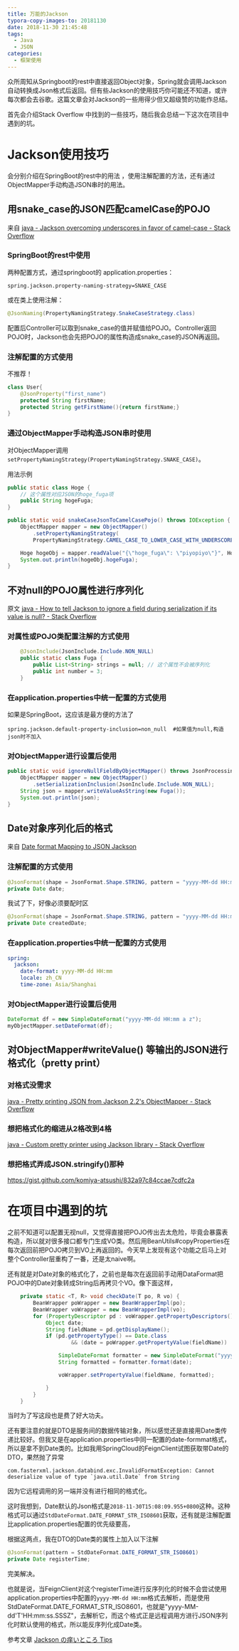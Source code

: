 ```yaml
---
title: 万能的Jackson
typora-copy-images-to: 20181130
date: 2018-11-30 21:45:48
tags:
  - Java
  - JSON
categories:
  - 框架使用
---
```


众所周知从Springboot的rest中直接返回Object对象，Spring就会调用Jackson自动转换成Json格式后返回。但有些Jackson的使用技巧你可能还不知道，或许每次都会去谷歌。这篇文章会对Jackson的一些用得少但又超级赞的功能作总结。

首先会介绍Stack Overflow 中找到的一些技巧，随后我会总结一下这次在项目中遇到的坑。

# Jackson使用技巧

会分别介绍在SpringBoot的rest中的用法 ，使用注解配置的方法，还有通过ObjectMapper手动构造JSON串时的用法。

## 用snake_case的JSON匹配camelCase的POJO

来自 [java - Jackson overcoming underscores in favor of camel-case - Stack Overflow](http://stackoverflow.com/a/11632040)

### SpringBoot的rest中使用

两种配置方式，通过springboot的 application.properties：

```properties
spring.jackson.property-naming-strategy=SNAKE_CASE
```

或在类上使用注解：

```java
@JsonNaming(PropertyNamingStrategy.SnakeCaseStrategy.class)
```

配置后Controller可以取到snake_case的值并赋值给POJO。Controller返回POJO时，Jackson也会先把POJO的属性构造成snake_case的JSON再返回。

### 注解配置的方式使用

不推荐！

```java
class User{
    @JsonProperty("first_name")
    protected String firstName;
    protected String getFirstName(){return firstName;}
}
```

### 通过ObjectMapper手动构造JSON串时使用

对ObjectMapper调用`setPropertyNamingStrategy(PropertyNamingStrategy.SNAKE_CASE)`。

用法示例

```java
public static class Hoge {
    // 这个属性对应JSON的hoge_fuga项
    public String hogeFuga;
}

public static void snakeCaseJsonToCamelCasePojo() throws IOException {
    ObjectMapper mapper = new ObjectMapper()
        .setPropertyNamingStrategy(
        PropertyNamingStrategy.CAMEL_CASE_TO_LOWER_CASE_WITH_UNDERSCORES);

    Hoge hogeObj = mapper.readValue("{\"hoge_fuga\": \"piyopiyo\"}", Hoge.class);
    System.out.println(hogeObj.hogeFuga);
}
```



## 不对null的POJO属性进行序列化

原文 [java - How to tell Jackson to ignore a field during serialization if its value is null? - Stack Overflow](http://stackoverflow.com/questions/11757487/how-to-tell-jackson-to-ignore-a-field-during-serialization-if-its-value-is-null)

### 对属性或POJO类配置注解的方式使用

```java
    @JsonInclude(JsonInclude.Include.NON_NULL)
    public static class Fuga {
        public List<String> strings = null; // 这个属性不会被序列化
        public int number = 3;
    }
```

### 在application.properties中统一配置的方式使用

如果是SpringBoot，这应该是最方便的方法了

```properties
spring.jackson.default-property-inclusion=non_null	#如果值为null,构造json时不加入
```

### 对ObjectMapper进行设置后使用

```java
public static void ignoreNullFieldByObjectMapper() throws JsonProcessingException {
    ObjectMapper mapper = new ObjectMapper()
        .setSerializationInclusion(JsonInclude.Include.NON_NULL);
    String json = mapper.writeValueAsString(new Fuga());
    System.out.println(json);
}
```

## Date对象序列化后的格式

来自 [Date format Mapping to JSON Jackson](https://stackoverflow.com/questions/12463049/date-format-mapping-to-json-jackson)

### 注解配置的方式使用

```java
@JsonFormat(shape = JsonFormat.Shape.STRING, pattern = "yyyy-MM-dd HH:mm a z")
private Date date;
```

我试了下，好像必须要配时区

```java
@JsonFormat(shape = JsonFormat.Shape.STRING, pattern = "yyyy-MM-dd HH:mm", locale = "CHINA",timezone = "Asia/Shanghai")
private Date createdDate;
```

### 在application.properties中统一配置的方式使用

```yml
spring:
  jackson:
    date-format: yyyy-MM-dd HH:mm
    locale: zh_CN
    time-zone: Asia/Shanghai
```

### 对ObjectMapper进行设置后使用

```java
DateFormat df = new SimpleDateFormat("yyyy-MM-dd HH:mm a z");
myObjectMapper.setDateFormat(df);
```



## 对ObjectMapper#writeValue() 等输出的JSON进行格式化（pretty print）

### 对格式没需求

[java - Pretty printing JSON from Jackson 2.2's ObjectMapper - Stack Overflow](http://stackoverflow.com/a/17617958)

### 想把格式化的缩进从2格改到4格

[java - Custom pretty printer using Jackson library - Stack Overflow](http://stackoverflow.com/a/18098787)

### 想把格式弄成JSON.stringify()那种

https://gist.github.com/komiya-atsushi/832a97c84ccae7cdfc2a

# 在项目中遇到的坑

之前不知道可以配置无视null，又觉得直接把POJO传出去太危险，毕竟会暴露表构造，所以就对很多接口都专门生成VO类。然后用BeanUtils#copyProperties在每次返回前把POJO拷贝到VO上再返回的。今天早上发现有这个功能之后马上对整个Controller层重构了一番，还是太naive啊。

还有就是对Date对象的格式化了，之前也是每次在返回前手动用DataFormat把POJO中的Date对象转成String后再拷贝个VO。像下面这样，

```java
    private static <T, R> void checkDate(T po, R vo) {
        BeanWrapper poWrapper = new BeanWrapperImpl(po);
        BeanWrapper voWrapper = new BeanWrapperImpl(vo);
        for (PropertyDescriptor pd : voWrapper.getPropertyDescriptors()) {
            Object date;
            String fieldName = pd.getDisplayName();
            if (pd.getPropertyType() == Date.class
                    && (date = poWrapper.getPropertyValue(fieldName)) != null) {

                SimpleDateFormat formatter = new SimpleDateFormat("yyyy-MM-dd HH:mm");
                String formatted = formatter.format(date);

                voWrapper.setPropertyValue(fieldName, formatted);

            }
        }
    }
```

当时为了写这段也是费了好大功夫。

还有要注意的就是DTO是服务间的数据传输对象，所以感觉还是直接用Date类传递比较好。但我又是在application.properties中同一配置的date-formmat格式，所以是拿不到Date类的。比如我用SpringCloud的FeignClient试图获取带Date的DTO，果然抛了异常

```
com.fasterxml.jackson.databind.exc.InvalidFormatException: Cannot deserialize value of type `java.util.Date` from String
```

因为它远程调用的另一端并没有进行相同的格式化。

这时我想到，Date默认的Json格式是`2018-11-30T15:08:09.955+0800`这种。这种格式可以通过`StdDateFormat.DATE_FORMAT_STR_ISO8601`获取，还有就是注解配置比application.properties配置的优先级要高，

根据这两点，我在DTO的Date类的属性上加入以下注解

```java
@JsonFormat(pattern = StdDateFormat.DATE_FORMAT_STR_ISO8601)
private Date registerTime;
```

完美解决。

也就是说，当FeignClient对这个registerTime进行反序列化的时候不会尝试使用application.properties中配置的`yyyy-MM-dd HH:mm`格式去解析，而是使用StdDateFormat.DATE_FORMAT_STR_ISO8601，也就是"yyyy-MM-dd'T'HH:mm:ss.SSSZ"，去解析它，而这个格式正是远程调用方进行JSON序列化时默认使用的格式，所以能反序列化成Date类。

参考文章 [Jackson の痒いところ Tips](https://qiita.com/komiya_atsushi/items/6e5b8e6690b82bca8198)